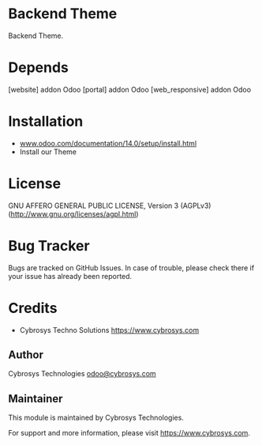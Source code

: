 Backend Theme
===============================

Backend Theme.

Depends
=======
[website] addon Odoo
[portal] addon Odoo
[web_responsive] addon Odoo

Installation
============
- www.odoo.com/documentation/14.0/setup/install.html
- Install our Theme

License
=======
GNU AFFERO GENERAL PUBLIC LICENSE, Version 3 (AGPLv3)
(http://www.gnu.org/licenses/agpl.html)

Bug Tracker
===========
Bugs are tracked on GitHub Issues. In case of trouble, please check there if your issue has already been reported.

Credits
=======
* Cybrosys Techno Solutions <https://www.cybrosys.com>

Author
------
Cybrosys Technologies <odoo@cybrosys.com>

Maintainer
----------

This module is maintained by Cybrosys Technologies.

For support and more information, please visit https://www.cybrosys.com.
